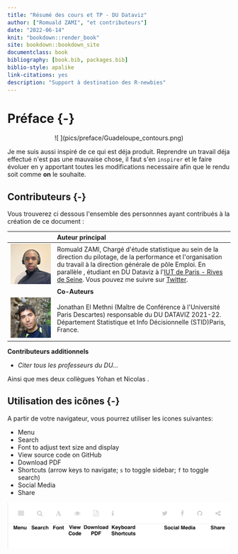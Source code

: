 ```yaml
--- 
title: "Résumé des cours et TP - DU Dataviz"
author: ["Romuald ZAMI", "et contributeurs"]
date: "2022-06-14"
knit: "bookdown::render_book"
site: bookdown::bookdown_site
documentclass: book
bibliography: [book.bib, packages.bib]
biblio-style: apalike
link-citations: yes
description: "Support à destination des R-newbies"
---
```


# Préface {-}


<center>![ ](pics/preface/Guadeloupe_contours.png)</center>

Je me suis aussi inspiré de ce qui est déja produit. Reprendre un travail déja effectué n'est pas une mauvaise chose, il faut s'en `inspirer` et le faire évoluer en y apportant toutes les modifications necessaire afin que le rendu soit comme **on** le souhaite.





## Contributeurs <i class="far fa-user-secret"></i>  {-}

Vous trouverez ci dessous l'ensemble des personnnes ayant contribués à la création  de ce document : 

|  | Auteur principal |
| :-- | :---------- |
| ![Romuald ZAMI](pics/preface/unnamed.png) | Romuald ZAMI, Chargé d'étude statistique au sein de la direction du pilotage, de la performance et l'organisation du travail à la direction générale de pôle Emploi. En parallèle , étudiant en DU Dataviz à l'[IUT de Paris - Rives de Seine](https://iutparis-seine.u-paris.fr/metiers-de-la-data/diplome-duniversite-dataviz/). Vous pouvez me suivre sur [Twitter](http://twitter.com/Rom@Zam).
|  | **Co-Auteurs** |
| ![Jonathan El Methni](pics/preface/Jonathan-El-Methni.jpeg) | Jonathan El Methni (Maître de Conférence à l'Université Paris Descartes) responsable du DU DATAVIZ 2021-22. Département Statistique et Info Décisionnelle (STID)Paris, France. |

**Contributeurs additionnels**


  - _Citer tous les professeurs du DU..._

Ainsi que mes deux collègues Yohan et Nicolas <i class="far fa-user-friends"></i> .

## Utilisation des icônes {-}

A partir de votre navigateur, vous pourrez utiliser les icones suivantes:

- Menu
- Search
- Font to adjust text size and display
- View source code on GitHub
- Download PDF
- Shortcuts (arrow keys to navigate; `s` to toggle sidebar; `f` to toggle search)
- Social Media
- Share

<img src="pics/preface/how-to-read.png" width="860" />

